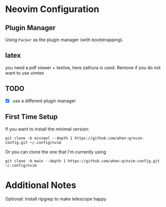 # Neovim Configuration
## Plugin Manager
Using `Packer` as the plugin manager (with bootstrapping).

## latex
you need a pdf viewer + texlive, here zathura is used. Remove if you do not want to use vimtex

## TODO
- [x] use a different plugin manager

## First Time Setup
If you want to install the minimal version:
```
git clone -b minimal --depth 1 https://github.com/when-q/nvim-config.git ~/.config/nvim
```
Or you can clone the one that I'm currently using
```
git clone -b main --depth 1 https://github.com/when-q/nvim-config.git ~/.config/nvim
```

# Additional Notes
Optional: Install ripgrep to make telescope happy
